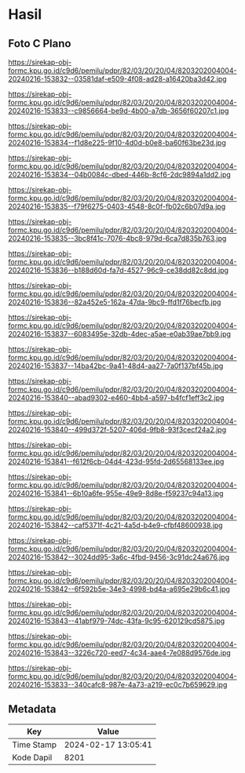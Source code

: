 # Hasil

## Foto C Plano

https://sirekap-obj-formc.kpu.go.id/c9d6/pemilu/pdpr/82/03/20/20/04/8203202004004-20240216-153832--03581daf-e509-4f08-ad28-a16420ba3d42.jpg

https://sirekap-obj-formc.kpu.go.id/c9d6/pemilu/pdpr/82/03/20/20/04/8203202004004-20240216-153833--c9856664-be9d-4b00-a7db-3656f60207c1.jpg

https://sirekap-obj-formc.kpu.go.id/c9d6/pemilu/pdpr/82/03/20/20/04/8203202004004-20240216-153834--f1d8e225-9f10-4d0d-b0e8-ba60f63be23d.jpg

https://sirekap-obj-formc.kpu.go.id/c9d6/pemilu/pdpr/82/03/20/20/04/8203202004004-20240216-153834--04b0084c-dbed-446b-8cf6-2dc9894a1dd2.jpg

https://sirekap-obj-formc.kpu.go.id/c9d6/pemilu/pdpr/82/03/20/20/04/8203202004004-20240216-153835--f79f6275-0403-4548-8c0f-fb02c6b07d9a.jpg

https://sirekap-obj-formc.kpu.go.id/c9d6/pemilu/pdpr/82/03/20/20/04/8203202004004-20240216-153835--3bc8f41c-7076-4bc8-979d-6ca7d835b763.jpg

https://sirekap-obj-formc.kpu.go.id/c9d6/pemilu/pdpr/82/03/20/20/04/8203202004004-20240216-153836--b188d60d-fa7d-4527-96c9-ce38dd82c8dd.jpg

https://sirekap-obj-formc.kpu.go.id/c9d6/pemilu/pdpr/82/03/20/20/04/8203202004004-20240216-153836--82a452e5-162a-47da-9bc9-ffd1f76becfb.jpg

https://sirekap-obj-formc.kpu.go.id/c9d6/pemilu/pdpr/82/03/20/20/04/8203202004004-20240216-153837--6083495e-32db-4dec-a5ae-e0ab39ae7bb9.jpg

https://sirekap-obj-formc.kpu.go.id/c9d6/pemilu/pdpr/82/03/20/20/04/8203202004004-20240216-153837--14ba42bc-9a41-48d4-aa27-7a0f137bf45b.jpg

https://sirekap-obj-formc.kpu.go.id/c9d6/pemilu/pdpr/82/03/20/20/04/8203202004004-20240216-153840--abad9302-e460-4bb4-a597-b4fcf1eff3c2.jpg

https://sirekap-obj-formc.kpu.go.id/c9d6/pemilu/pdpr/82/03/20/20/04/8203202004004-20240216-153840--499d372f-5207-406d-9fb8-93f3cecf24a2.jpg

https://sirekap-obj-formc.kpu.go.id/c9d6/pemilu/pdpr/82/03/20/20/04/8203202004004-20240216-153841--f612f6cb-04d4-423d-95fd-2d65568133ee.jpg

https://sirekap-obj-formc.kpu.go.id/c9d6/pemilu/pdpr/82/03/20/20/04/8203202004004-20240216-153841--6b10a6fe-955e-49e9-8d8e-f59237c94a13.jpg

https://sirekap-obj-formc.kpu.go.id/c9d6/pemilu/pdpr/82/03/20/20/04/8203202004004-20240216-153842--caf5371f-4c21-4a5d-b4e9-cfbf48600938.jpg

https://sirekap-obj-formc.kpu.go.id/c9d6/pemilu/pdpr/82/03/20/20/04/8203202004004-20240216-153842--3024dd95-3a6c-4fbd-9456-3c91dc24a676.jpg

https://sirekap-obj-formc.kpu.go.id/c9d6/pemilu/pdpr/82/03/20/20/04/8203202004004-20240216-153842--6f592b5e-34e3-4998-bd4a-a695e29b6c41.jpg

https://sirekap-obj-formc.kpu.go.id/c9d6/pemilu/pdpr/82/03/20/20/04/8203202004004-20240216-153843--41abf979-74dc-43fa-9c95-620129cd5875.jpg

https://sirekap-obj-formc.kpu.go.id/c9d6/pemilu/pdpr/82/03/20/20/04/8203202004004-20240216-153843--3226c720-eed7-4c34-aae4-7e088d9576de.jpg

https://sirekap-obj-formc.kpu.go.id/c9d6/pemilu/pdpr/82/03/20/20/04/8203202004004-20240216-153833--340cafc8-987e-4a73-a219-ec0c7b659629.jpg


## Metadata

| Key        | Value               |
| ---------- | ------------------- |
| Time Stamp | 2024-02-17 13:05:41 |
| Kode Dapil | 8201                |



